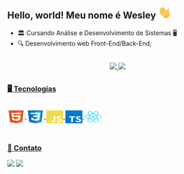 <h2> Hello, world! Meu nome é Wesley <img src="https://raw.githubusercontent.com/ABSphreak/ABSphreak/master/gifs/Hi.gif" width="30px"></h2>



- 🏛️ Cursando Análise e Desenvolvimento de Sistemas 🖥
- 🔍 Desenvolvimento web Front-End/Back-End;

##

<div align="center">
  <a href="https://github.com/Wesley-Medeiros">
  <img height="165em" src="https://github-readme-stats.vercel.app/api?username=Wesley-Medeiros&show_icons=true&theme=dark&include_all_commits=true&count_private=true"/>
  <img height="165em" src="https://github-readme-stats.vercel.app/api/top-langs/?username=Wesley-Medeiros&layout=compact&langs_count=7&theme=dark"/>
</div>

## 
  
  ###  🖥️ Tecnologias

<div style="display: inline_block"><br>
  <img align="center" alt="Wesley-HTML" height="30" width="40" src="https://raw.githubusercontent.com/devicons/devicon/master/icons/html5/html5-original.svg">
  <img align="center" alt="Wesley-CSS" height="30" width="40" src="https://raw.githubusercontent.com/devicons/devicon/master/icons/css3/css3-original.svg">
  <img align="center" alt="Wesley-Js" height="30" width="40" src="https://raw.githubusercontent.com/devicons/devicon/master/icons/javascript/javascript-plain.svg">
  <img align="center" alt="Wesley-Js" height="30" width="40" src="https://raw.githubusercontent.com/devicons/devicon/master/icons/typescript/typescript-plain.svg">
  <img align="center" alt="Wesley-Js" height="30" width="40" src="https://raw.githubusercontent.com/devicons/devicon/master/icons/react/react-original.svg">
  
  
  
</div>
<br>

##

###  📧 Contato
  
 <a href="https://www.linkedin.com/in/wesley-medeiros-694809196/" target="_blank"><img src="https://img.shields.io/badge/-LinkedIn-%230077B5?style=for-the-badge&logo=linkedin&logoColor=white" target="_blank"></a> 
 <a href = "wmedeiros.dev@gmail.com"><img src="https://img.shields.io/badge/-Gmail-%23333?style=for-the-badge&logo=gmail&logoColor=white" target="_blank"></a>
  



<!--
**Wesley-Medeiros/Wesley-Medeiros** is a ✨ _special_ ✨ repository because its `README.md` (this file) appears on your GitHub profile.

Here are some ideas to get you started:

- 🔭 I’m currently working on ...
- 🌱 I’m currently learning ...
- 👯 I’m looking to collaborate on ...
- 🤔 I’m looking for help with ...
- 💬 Ask me about ...
- 📫 How to reach me: ...
- 😄 Pronouns: ...
- ⚡ Fun fact: ...
-->
